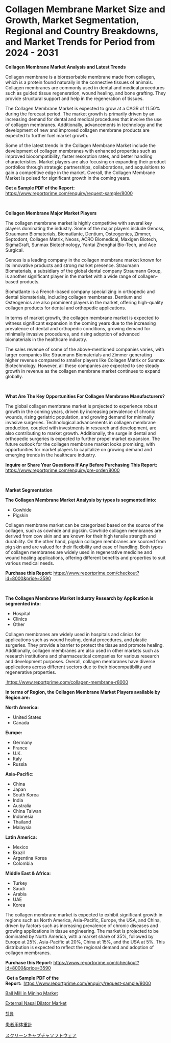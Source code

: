 <p><h1>Collagen Membrane Market Size and Growth, Market Segmentation, Regional and Country Breakdowns, and Market Trends for Period from 2024 -  2031</h1></p><p><strong>Collagen Membrane Market Analysis and Latest Trends</strong></p>
<p><p>Collagen membrane is a bioresorbable membrane made from collagen, which is a protein found naturally in the connective tissues of animals. Collagen membranes are commonly used in dental and medical procedures such as guided tissue regeneration, wound healing, and bone grafting. They provide structural support and help in the regeneration of tissues.</p><p>The Collagen Membrane Market is expected to grow at a CAGR of 11.50% during the forecast period. The market growth is primarily driven by an increasing demand for dental and medical procedures that involve the use of collagen membranes. Additionally, advancements in technology and the development of new and improved collagen membrane products are expected to further fuel market growth.</p><p>Some of the latest trends in the Collagen Membrane Market include the development of collagen membranes with enhanced properties such as improved biocompatibility, faster resorption rates, and better handling characteristics. Market players are also focusing on expanding their product portfolios through strategic partnerships, collaborations, and acquisitions to gain a competitive edge in the market. Overall, the Collagen Membrane Market is poised for significant growth in the coming years.</p></p>
<p><strong>Get a Sample PDF of the Report:&nbsp;</strong> <a href="https://www.reportprime.com/enquiry/request-sample/8000">https://www.reportprime.com/enquiry/request-sample/8000</a></p>
<p>&nbsp;</p>
<p><strong>Collagen Membrane Major Market Players</strong></p>
<p><p>The collagen membrane market is highly competitive with several key players dominating the industry. Some of the major players include Genoss, Straumann Biomaterials, Biomatlante, Dentium, Osteogenics, Zimmer, Septodont, Collagen Matrix, Neoss, ACRO Biomedical, Maxigen Biotech, SigmaGraft, Sunmax Biotechnology, Yantai Zhenghai Bio-Tech, and Ace Surgical.</p><p>Genoss is a leading company in the collagen membrane market known for its innovative products and strong market presence. Straumann Biomaterials, a subsidiary of the global dental company Straumann Group, is another significant player in the market with a wide range of collagen-based products.</p><p>Biomatlante is a French-based company specializing in orthopedic and dental biomaterials, including collagen membranes. Dentium and Osteogenics are also prominent players in the market, offering high-quality collagen products for dental and orthopedic applications.</p><p>In terms of market growth, the collagen membrane market is expected to witness significant expansion in the coming years due to the increasing prevalence of dental and orthopedic conditions, growing demand for minimally invasive procedures, and rising adoption of advanced biomaterials in the healthcare industry.</p><p>The sales revenue of some of the above-mentioned companies varies, with larger companies like Straumann Biomaterials and Zimmer generating higher revenue compared to smaller players like Collagen Matrix or Sunmax Biotechnology. However, all these companies are expected to see steady growth in revenue as the collagen membrane market continues to expand globally.</p></p>
<p>&nbsp;</p>
<p><strong>What Are The Key Opportunities For Collagen Membrane Manufacturers?</strong></p>
<p><p>The global collagen membrane market is projected to experience robust growth in the coming years, driven by increasing prevalence of chronic wounds, rising geriatric population, and growing demand for minimally invasive surgeries. Technological advancements in collagen membrane production, coupled with investments in research and development, are also contributing to market growth. Additionally, the surge in dental and orthopedic surgeries is expected to further propel market expansion. The future outlook for the collagen membrane market looks promising, with opportunities for market players to capitalize on growing demand and emerging trends in the healthcare industry.</p></p>
<p><strong>Inquire or Share Your Questions If Any Before Purchasing This Report:</strong> <a href="https://www.reportprime.com/enquiry/pre-order/8000">https://www.reportprime.com/enquiry/pre-order/8000</a></p>
<p>&nbsp;</p>
<p><strong>Market Segmentation</strong></p>
<p><strong>The Collagen Membrane Market Analysis by types is segmented into:</strong></p>
<p><ul><li>Cowhide</li><li>Pigskin</li></ul></p>
<p><p>Collagen membrane market can be categorized based on the source of the collagen, such as cowhide and pigskin. Cowhide collagen membranes are derived from cow skin and are known for their high tensile strength and durability. On the other hand, pigskin collagen membranes are sourced from pig skin and are valued for their flexibility and ease of handling. Both types of collagen membranes are widely used in regenerative medicine and wound healing applications, offering different benefits and properties to suit various medical needs.</p></p>
<p><strong>Purchase this Report:&nbsp;</strong><a href="https://www.reportprime.com/checkout?id=8000&price=3590">https://www.reportprime.com/checkout?id=8000&price=3590</a></p>
<p>&nbsp;</p>
<p><strong>The Collagen Membrane Market Industry Research by Application is segmented into:</strong></p>
<p><ul><li>Hospital</li><li>Clinics</li><li>Other</li></ul></p>
<p><p>Collagen membranes are widely used in hospitals and clinics for applications such as wound healing, dental procedures, and plastic surgeries. They provide a barrier to protect the tissue and promote healing. Additionally, collagen membranes are also used in other markets such as research institutions and pharmaceutical companies for various research and development purposes. Overall, collagen membranes have diverse applications across different sectors due to their biocompatibility and regenerative properties.</p></p>
<p><a href="https://www.reportprime.com/collagen-membrane-r8000">&nbsp;https://www.reportprime.com/collagen-membrane-r8000</a></p>
<p><strong>In terms of Region, the Collagen Membrane Market Players available by Region are:</strong></p>
<p>
    <p> <strong> North America: </strong>
        <ul>
            <li>United States</li>
            <li>Canada</li>
        </ul>
        </p> 
    <p> <strong> Europe: </strong>
        <ul>
            <li>Germany</li>
            <li>France</li>
            <li>U.K.</li>
            <li>Italy</li>
            <li>Russia</li>
        </ul>
        </p> 
    <p> <strong> Asia-Pacific: </strong>
        <ul>
            <li>China</li>
            <li>Japan</li>
            <li>South Korea</li>
            <li>India</li>
            <li>Australia</li>
            <li>China Taiwan</li>
            <li>Indonesia</li>
            <li>Thailand</li>
            <li>Malaysia</li>
        </ul>
        </p> 
    <p> <strong> Latin America: </strong>
        <ul>
            <li>Mexico</li>
            <li>Brazil</li>
            <li>Argentina Korea</li>
            <li>Colombia</li>
        </ul>
        </p> 
    <p> <strong> Middle East & Africa: </strong>
        <ul>
            <li>Turkey</li>
            <li>Saudi</li>
            <li>Arabia</li>
            <li>UAE</li>
            <li>Korea</li>
        </ul>
    </p>
    </p>
<p><p>The collagen membrane market is expected to exhibit significant growth in regions such as North America, Asia-Pacific, Europe, the USA, and China, driven by factors such as increasing prevalence of chronic diseases and growing applications in tissue engineering. The market is projected to be dominated by North America, with a market share of 35%, followed by Europe at 25%, Asia-Pacific at 20%, China at 15%, and the USA at 5%. This distribution is expected to reflect the regional demand and adoption of collagen membranes.</p></p>
<p><strong>Purchase this Report: </strong><a href="https://www.reportprime.com/checkout?id=8000&price=3590">https://www.reportprime.com/checkout?id=8000&price=3590</a></p>
<p>&nbsp;<strong>Get a Sample PDF of the Report:&nbsp;&nbsp;</strong><a href="https://www.reportprime.com/enquiry/request-sample/8000">https://www.reportprime.com/enquiry/request-sample/8000</a></p>
<p><strong></strong></p>
<p><p><a href="https://medium.com/@pippa.ball45457/ball-mill-in-mining-market-trends-focusing-on-ball-mill-in-mining-market-insight-and-forecast-0c55e433b56b">Ball Mill in Mining Market</a></p><p><a href="https://github.com/yazulaeha/Market-Research-Report-List-1/blob/main/external-nasal-dilator-market.md">External Nasal Dilator Market</a></p><p><a href="https://github.com/msujons1512/Market-Research-Report-List-1/blob/main/299240780051.md">헬륨</a></p><p><a href="https://medium.com/@xjdqtllf47/%E3%82%B0%E3%83%AD%E3%83%BC%E3%83%90%E3%83%AB%E3%81%AA%E6%82%A3%E8%80%85%E7%94%A8%E4%BD%93%E9%87%8D%E8%A8%88%E5%B8%82%E5%A0%B4-%E3%82%A2%E3%83%97%E3%83%AA%E3%82%B1%E3%83%BC%E3%82%B7%E3%83%A7%E3%83%B3-%E3%82%A8%E3%83%B3%E3%83%89%E3%83%A6%E3%83%BC%E3%82%B9%E7%94%A3%E6%A5%AD-%E3%82%BF%E3%82%A4%E3%83%97-%E6%A9%9F%E5%99%A8-%E5%9C%B0%E5%9F%9F%E3%81%AB%E7%84%A6%E7%82%B9%E3%82%92%E5%BD%93%E3%81%A6%E3%81%9F%E5%88%86%E6%9E%90%E3%81%A8%E4%BA%88%E6%B8%AC-2024%E5%B9%B4-2031%E5%B9%B4-d9980a2866ad">患者用体重計</a></p><p><a href="https://medium.com/@graysonwolfe1913/%E3%82%B9%E3%82%AF%E3%83%AA%E3%83%BC%E3%83%B3%E3%82%AD%E3%83%A3%E3%83%97%E3%83%81%E3%83%A3%E3%82%BD%E3%83%95%E3%83%88%E3%82%A6%E3%82%A7%E3%82%A2%E5%B8%82%E5%A0%B4%E3%81%AE%E6%B4%9E%E5%AF%9F-%E5%B8%82%E5%A0%B4%E3%83%97%E3%83%AC%E3%83%BC%E3%83%A4%E3%83%BC-%E5%B8%82%E5%A0%B4%E8%A6%8F%E6%A8%A1-%E5%9C%B0%E7%90%86%E7%9A%84%E5%9C%B0%E5%9F%9F-%E4%BA%88%E6%B8%AC-2024%E5%B9%B4-2031%E5%B9%B4-c8ab39d89605">スクリーンキャプチャソフトウェア</a></p></p>